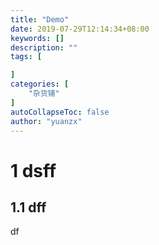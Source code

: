 ```yaml
---
title: "Demo"
date: 2019-07-29T12:14:34+08:00
keywords: []
description: ""
tags: [

]
categories: [
    "杂货铺"
]
autoCollapseToc: false
author: "yuanzx"
---
```



# 1 dsff

## 1.1 dff

df
